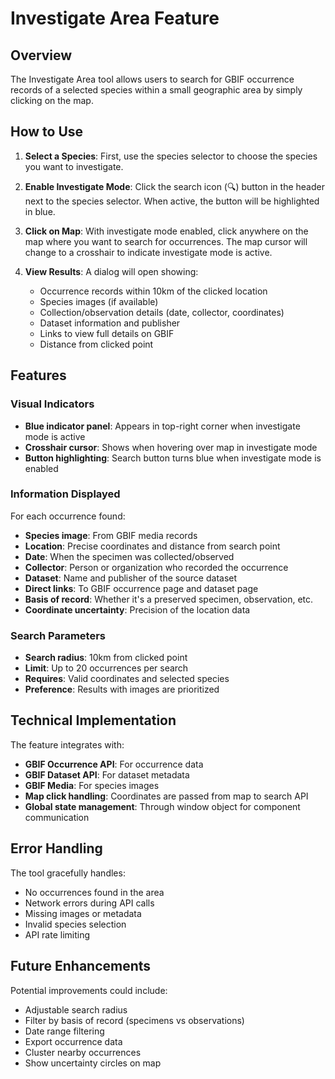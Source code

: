 # Investigate Area Feature

## Overview
The Investigate Area tool allows users to search for GBIF occurrence records of a selected species within a small geographic area by simply clicking on the map.

## How to Use

1. **Select a Species**: First, use the species selector to choose the species you want to investigate.

2. **Enable Investigate Mode**: Click the search icon (🔍) button in the header next to the species selector. When active, the button will be highlighted in blue.

3. **Click on Map**: With investigate mode enabled, click anywhere on the map where you want to search for occurrences. The map cursor will change to a crosshair to indicate investigate mode is active.

4. **View Results**: A dialog will open showing:
   - Occurrence records within 10km of the clicked location
   - Species images (if available)
   - Collection/observation details (date, collector, coordinates)
   - Dataset information and publisher
   - Links to view full details on GBIF
   - Distance from clicked point

## Features

### Visual Indicators
- **Blue indicator panel**: Appears in top-right corner when investigate mode is active
- **Crosshair cursor**: Shows when hovering over map in investigate mode
- **Button highlighting**: Search button turns blue when investigate mode is enabled

### Information Displayed
For each occurrence found:
- **Species image**: From GBIF media records
- **Location**: Precise coordinates and distance from search point  
- **Date**: When the specimen was collected/observed
- **Collector**: Person or organization who recorded the occurrence
- **Dataset**: Name and publisher of the source dataset
- **Direct links**: To GBIF occurrence page and dataset page
- **Basis of record**: Whether it's a preserved specimen, observation, etc.
- **Coordinate uncertainty**: Precision of the location data

### Search Parameters
- **Search radius**: 10km from clicked point
- **Limit**: Up to 20 occurrences per search
- **Requires**: Valid coordinates and selected species
- **Preference**: Results with images are prioritized

## Technical Implementation

The feature integrates with:
- **GBIF Occurrence API**: For occurrence data
- **GBIF Dataset API**: For dataset metadata  
- **GBIF Media**: For species images
- **Map click handling**: Coordinates are passed from map to search API
- **Global state management**: Through window object for component communication

## Error Handling

The tool gracefully handles:
- No occurrences found in the area
- Network errors during API calls
- Missing images or metadata
- Invalid species selection
- API rate limiting

## Future Enhancements

Potential improvements could include:
- Adjustable search radius
- Filter by basis of record (specimens vs observations)
- Date range filtering
- Export occurrence data
- Cluster nearby occurrences
- Show uncertainty circles on map